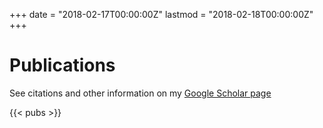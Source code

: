 +++
date = "2018-02-17T00:00:00Z"
lastmod = "2018-02-18T00:00:00Z"
+++

Publications
============

See citations and other information on my [Google Scholar page](http://bit.ly/google-scholar-borja)

{{< pubs >}}



